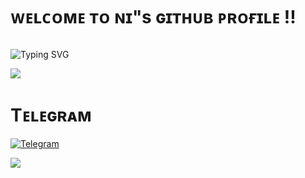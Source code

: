 # ᴡᴇʟᴄᴏᴍᴇ ᴛᴏ ɴɪ"s ɢɪᴛʜᴜʙ ᴘʀᴏғɪʟᴇ !!
<p align="center">
  <a href="https://github.com/NIXBOTZ/readme-typing-svg">

</a>
</p>
<p align="Right"> <img 
<h1 align="center">
          

</h1>

![Typing SVG](https://readme-typing-svg.herokuapp.com/?lines=Hello+My+Name+is+Nishant+;You+can+see+the+bots+made+by+me+by+going+to+Telegram;Thanks+For+Visiting+Github+Profile+!!;)
</p>

<img src="https://photos.app.goo.gl/scLzCikUhz2THsT17">

# Tᴇʟᴇɢʀᴀᴍ
<p align="left">
<a href="https://telegram.me/NIXBOTZ"><img alt="Telegram" src="https://img.shields.io/badge/𝙽𝙸𝚇𝙱𝙾𝚃𝚉™-2CA5E0?style=for-the-badge&logo=telegram&logoColor=white"/></a>
</p>

<img src="https://user-images.githubusercontent.com/73097560/115834477-dbab4500-a447-11eb-908a-139a6edaec5c.gif">

</div>
